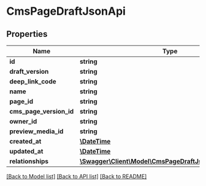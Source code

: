 # CmsPageDraftJsonApi

## Properties
Name | Type | Description | Notes
------------ | ------------- | ------------- | -------------
**id** | **string** |  | [optional] 
**draft_version** | **string** |  | 
**deep_link_code** | **string** |  | 
**name** | **string** |  | 
**page_id** | **string** |  | 
**cms_page_version_id** | **string** |  | [optional] 
**owner_id** | **string** |  | [optional] 
**preview_media_id** | **string** |  | [optional] 
**created_at** | [**\DateTime**](\DateTime.md) |  | 
**updated_at** | [**\DateTime**](\DateTime.md) |  | [optional] 
**relationships** | [**\Swagger\Client\Model\CmsPageDraftJsonApiRelationships**](CmsPageDraftJsonApiRelationships.md) |  | [optional] 

[[Back to Model list]](../../README.md#documentation-for-models) [[Back to API list]](../../README.md#documentation-for-api-endpoints) [[Back to README]](../../README.md)

